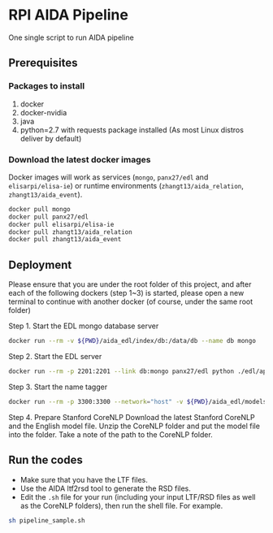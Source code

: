 # RPI AIDA Pipeline
One single script to run AIDA pipeline

## Prerequisites
### Packages to install
1. docker
2. docker-nvidia
3. java
4. python=2.7 with requests package installed (As most Linux distros deliver by default)

### Download the latest docker images
Docker images will work as services (`mongo`, `panx27/edl` and `elisarpi/elisa-ie`) or runtime environments (`zhangt13/aida_relation`, `zhangt13/aida_event`).
```bash
docker pull mongo
docker pull panx27/edl
docker pull elisarpi/elisa-ie
docker pull zhangt13/aida_relation
docker pull zhangt13/aida_event
```
## Deployment
Please ensure that you are under the root folder of this project, and after each of the following dockers (step 1~3) is started, please open a new terminal to continue with another docker (of course, under the same root folder)

Step 1. Start the EDL mongo database server
```bash
docker run --rm -v ${PWD}/aida_edl/index/db:/data/db --name db mongo
```

Step 2. Start the EDL server
```bash
docker run --rm -p 2201:2201 --link db:mongo panx27/edl python ./edl/api/web.py 2201
```

Step 3. Start the name tagger
```bash
docker run --rm -p 3300:3300 --network="host" -v ${PWD}/aida_edl/models/:/usr/src/app/data/name_tagger/pytorch_models -ti elisarpi/elisa-ie /usr/src/app/lorelei_demo/run.py --preload --in_domain
```

Step 4. Prepare Stanford CoreNLP
Download the latest Stanford CoreNLP and the English model file. Unzip the CoreNLP folder and put the model file into the folder. Take a note of the path to the CoreNLP folder.

## Run the codes
* Make sure that you have the LTF files.
* Use the AIDA ltf2rsd tool to generate the RSD files.
* Edit the `.sh` file for your run (including your input LTF/RSD files as well as the CoreNLP folders), then run the shell file. For example.
```bash
sh pipeline_sample.sh
```